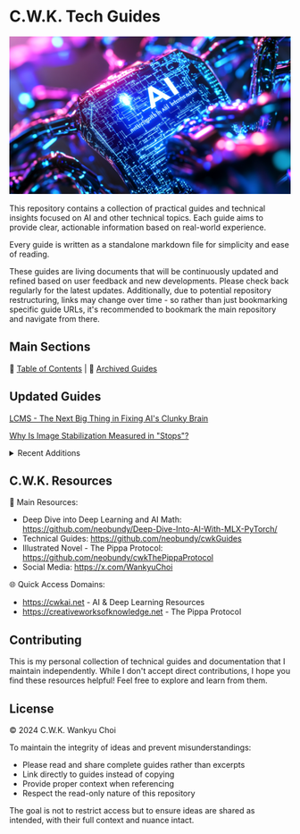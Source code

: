 # C.W.K. Tech Guides

![Cover](images/cover.png)

This repository contains a collection of practical guides and technical insights focused on AI and other technical topics. Each guide aims to provide clear, actionable information based on real-world experience.

Every guide is written as a standalone markdown file for simplicity and ease of reading.

These guides are living documents that will be continuously updated and refined based on user feedback and new developments. Please check back regularly for the latest updates. Additionally, due to potential repository restructuring, links may change over time - so rather than just bookmarking specific guide URLs, it's recommended to bookmark the main repository and navigate from there.

## Main Sections

📓️ [Table of Contents](guides/README.md) | 📒 [Archived Guides](guides/archived/README.md)

## Updated Guides

[LCMS - The Next Big Thing in Fixing AI's Clunky Brain](guides/202412/20241224-lcms-the-next-big-thing-in-fixing-ais-clunky-brain.md)

[Why Is Image Stabilization Measured in "Stops"?](guides/202412/20241219-why-is-image-stabilization-measured-in-stops.md)

<details>
<summary> Recent Additions </summary>

[Understanding AI Performance: A Guide to Cross-Entropy, Perplexity, BPC, and BPB without Math](guides/202412/20241215-cross-entropy-perplexity-bpc-and-bpb-without-math.md)

[Running an AI Cluster on Multiple Apple Silicon Macs](guides/202412/20241213-running-an-ai-cluster-on-multiple-apple-silicon-macs.md)

[Running your own AI server on Apple Silicon](guides/202412/20241211-running-your-own-ai-server-on-apple-silicon-a-comprehensive-guide.md)

[Little Dummy Guide to Home Networking](guides/202412/20241211-home-networking-dummy-guide.md)

</details>


## C.W.K. Resources

🔗 Main Resources:
- Deep Dive into Deep Learning and AI Math: https://github.com/neobundy/Deep-Dive-Into-AI-With-MLX-PyTorch/
- Technical Guides: https://github.com/neobundy/cwkGuides
- Illustrated Novel - The Pippa Protocol: https://github.com/neobundy/cwkThePippaProtocol
- Social Media: https://x.com/WankyuChoi


🌐 Quick Access Domains:
- https://cwkai.net - AI & Deep Learning Resources
- https://creativeworksofknowledge.net - The Pippa Protocol

## Contributing

This is my personal collection of technical guides and documentation that I maintain independently. While I don't accept direct contributions, I hope you find these resources helpful! Feel free to explore and learn from them.

## License

© 2024 C.W.K. Wankyu Choi

To maintain the integrity of ideas and prevent misunderstandings:
- Please read and share complete guides rather than excerpts
- Link directly to guides instead of copying
- Provide proper context when referencing
- Respect the read-only nature of this repository

The goal is not to restrict access but to ensure ideas are shared as intended, with their full context and nuance intact.